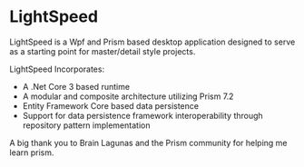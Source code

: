 # LightSpeed

LightSpeed is a Wpf and Prism based desktop application designed to serve as a starting point for master/detail style projects.

LightSpeed Incorporates:

* A .Net Core 3 based runtime
* A modular and composite architecture utilizing Prism 7.2
* Entity Framework Core based data persistence
* Support for data persistence framework interoperability through repository pattern implementation

A big thank you to Brain Lagunas and the Prism community for helping me learn prism. 

